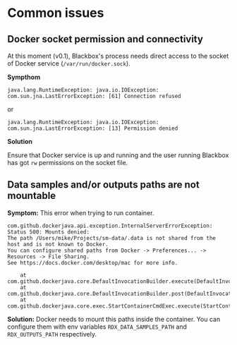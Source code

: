 # Common issues

## Docker socket permission and connectivity

At this moment (v0.1), Blackbox's process needs direct access to the socket of Docker service (`/var/run/docker.sock`).

**Sympthom**

```
java.lang.RuntimeException: java.io.IOException: com.sun.jna.LastErrorException: [61] Connection refused
```

or

```
java.lang.RuntimeException: java.io.IOException: com.sun.jna.LastErrorException: [13] Permission denied
```

**Solution**

Ensure that Docker service is up and running and the user running Blackbox has got `rw` permissions on the socket file.

## Data samples and/or outputs paths are not mountable

**Symptom:**
This error when trying to run container.

```
com.github.dockerjava.api.exception.InternalServerErrorException: Status 500: Mounts denied:
The path /Users/mike/Projects/sm-data/.data is not shared from the host and is not known to Docker.
You can configure shared paths from Docker -> Preferences... -> Resources -> File Sharing.
See https://docs.docker.com/desktop/mac for more info.

	at com.github.dockerjava.core.DefaultInvocationBuilder.execute(DefaultInvocationBuilder.java:247)
	at com.github.dockerjava.core.DefaultInvocationBuilder.post(DefaultInvocationBuilder.java:102)
	at com.github.dockerjava.core.exec.StartContainerCmdExec.execute(StartContainerCmdExec.java:31)
```

**Solution:** Docker needs to mount this paths inside the container. You can configure them with env variables
`RDX_DATA_SAMPLES_PATH` and `RDX_OUTPUTS_PATH` respectively.

